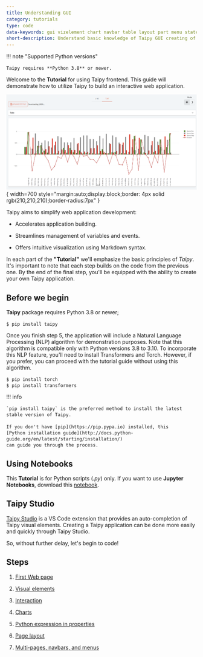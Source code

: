 ```yaml
---
title: Understanding GUI
category: tutorials
type: code
data-keywords: gui vizelement chart navbar table layout part menu state multi-page callback markdown
short-description: Understand basic knowledge of Taipy GUI creating of a multi-page NLP application.
---
```

!!! note "Supported Python versions"

    Taipy requires **Python 3.8** or newer.

Welcome to the **Tutorial** for using Taipy frontend. This guide will demonstrate how to utilize
Taipy to build an interactive web application.

![GUI application](step_07/result.png){ width=700 style="margin:auto;display:block;border: 4px solid rgb(210,210,210);border-radius:7px" }

Taipy aims to simplify web application development:

- Accelerates application building.

- Streamlines management of variables and events.

- Offers intuitive visualization using Markdown syntax.

In each part of the **"Tutorial"** we'll emphasize the basic principles of *Taipy*. It's
important to note that each step builds on the code from the previous one. By the end of the
final step, you'll be equipped with the ability to create your own Taipy application.

## Before we begin

**Taipy** package requires Python 3.8 or newer;

``` console
$ pip install taipy
```

Once you finish step 5, the application will include a Natural Language Processing (NLP) algorithm
for demonstration purposes. Note that this algorithm is compatible only with Python versions 3.8
to 3.10. To incorporate this NLP feature, you'll need to install Transformers and Torch.
However, if you prefer, you can proceed with the tutorial guide without using this algorithm.

``` console
$ pip install torch
$ pip install transformers
```

!!! info

    `pip install taipy` is the preferred method to install the latest stable version of Taipy.

    If you don't have [pip](https://pip.pypa.io) installed, this
    [Python installation guide](http://docs.python-guide.org/en/latest/starting/installation/)
    can guide you through the process.

## Using Notebooks

This **Tutorial** is for Python scripts (*.py*) only. If you want to use **Jupyter Notebooks**,
download this [notebook](./tutorial.ipynb).

## Taipy Studio

[Taipy Studio](../../../manuals/studio/index.md) is a VS Code extension that provides an
auto-completion of Taipy visual elements. Creating a Taipy application can be done more easily
and quickly through Taipy Studio.

So, without further delay, let's begin to code!

## Steps

1. [First Web page](step_01/step_01.md)

2. [Visual elements](step_02/step_02.md)

3. [Interaction](step_03/step_03.md)

4. [Charts](step_04/step_04.md)

5. [Python expression in properties](step_05/step_05.md)

6. [Page layout](step_06/step_06.md)

7. [Multi-pages, navbars, and menus](step_07/step_07.md)
